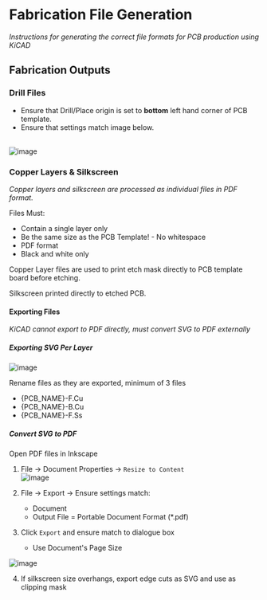 # Fabrication File Generation
_Instructions for generating the correct file formats for PCB production using KiCAD_



## Fabrication Outputs

### Drill Files
- Ensure that Drill/Place origin is set to **bottom** left hand corner of PCB template.
- Ensure that settings match image below. <br><br>

![image](https://github.com/ImogenWren/pcb-fabrication-UoE/assets/97303986/864be83e-9357-46bc-90ec-f412e207b371)


### Copper Layers & Silkscreen
_Copper layers and silkscreen are processed as individual files in PDF format._

Files Must:
-  Contain a single layer only
-  Be the same size as the PCB Template! - No whitespace
-  PDF format
-  Black and white only

Copper Layer files are used to print etch mask directly to PCB template board before etching. <br>

Silkscreen printed directly to etched PCB.

#### Exporting Files

_KiCAD cannot export to PDF directly, must convert SVG to PDF externally_

##### Exporting SVG Per Layer
![image](https://github.com/ImogenWren/pcb-fabrication-UoE/assets/97303986/dfc46394-ea5d-4522-83b6-f8801ebcc70d)

Rename files as they are exported, minimum of 3 files
- {PCB_NAME}-F.Cu
- {PCB_NAME}-B.Cu
- {PCB_NAME}-F.Ss

##### Convert SVG to PDF
Open PDF files in Inkscape

1. File -> Document Properties -> `Resize to Content` <br>
![image](https://github.com/ImogenWren/pcb-fabrication-UoE/assets/97303986/98209e76-4308-4520-a96b-60d965d324bd)

2. File -> Export -> Ensure settings match:
    - Document
    - Output File = Portable Document Format (*.pdf)
  
3.  Click `Export` and ensure match to dialogue box <br>
    - Use Document's Page Size
  
    
 ![image](https://github.com/ImogenWren/pcb-fabrication-UoE/assets/97303986/4def6664-b1e6-402b-bfd4-1c4a2be71caa)
  

4. If silkscreen size overhangs, export edge cuts as SVG and use as clipping mask







